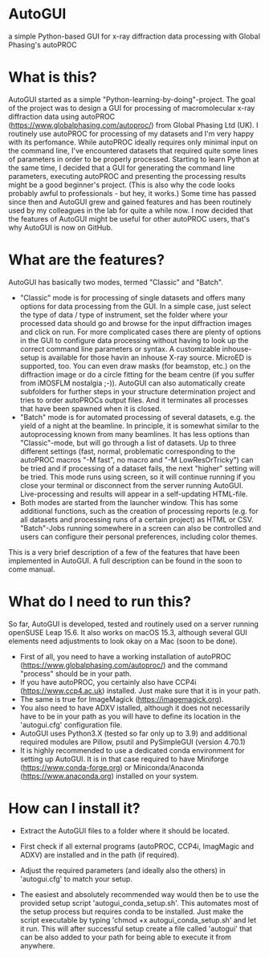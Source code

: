 # AutoGUI
a simple Python-based GUI for x-ray diffraction data processing with Global Phasing's autoPROC

# What is this?
AutoGUI started as a simple "Python-learning-by-doing"-project. The goal of the project was to design a GUI for processing of macromolecular x-ray diffraction data using autoPROC (https://www.globalphasing.com/autoproc/) from Global Phasing Ltd (UK). I routinely use autoPROC for processing of my datasets and I'm very happy with its perfomance. While autoPROC ideally requires only minimal input on the command line, I've encountered datasets that required quite some lines of parameters in order to be properly processed. Starting to learn Python at the same time, I decided that a GUI for generating the command line parameters, executing autoPROC and presenting the processing results might be a good beginner's project. (This is also why the code looks probably awful to professionals - but hey, it works.)
Some time has passed since then and AutoGUI grew and gained features and has been routinely used by my colleagues in the lab for quite a while now.
I now decided that the features of AutoGUI might be useful for other autoPROC users, that's why AutoGUI is now on GitHub.

# What are the features?
AutoGUI has basically two modes, termed "Classic" and "Batch". 
- "Classic" mode is for processing of single datasets and offers many options for data processing from the GUI. In a simple case, just select the type of data / type of instrument, set the folder where your processed data should go and browse for the input diffraction images and click on run. For more complicated cases there are plenty of options in the GUI to configure data processing without having to look up the correct command line parameters or syntax. A customizable inhouse-setup is available for those havin an inhouse X-ray source. MicroED is supported, too. You can even draw masks (for beamstop, etc.) on the diffraction image or do a circle fitting for the beam centre (if you suffer from iMOSFLM nostalgia ;-)). AutoGUI can also automatically create subfolders for further steps in your structure determination project and tries to order autoPROCs output files. And it terminates all processes that have been spawned when it is closed.
- "Batch" mode is for automated processing of several datasets, e.g. the yield of a night at the beamline. In principle, it is somewhat similar to the autoprocessing known from many beamlines. It has less options than "Classic"-mode, but will go through a list of datasets. Up to three different settings (fast, normal, problematic corresponding to the autoPROC macros "-M fast", no macro and "-M LowResOrTricky") can be tried and if processing of a dataset fails, the next "higher" setting will be tried. This mode runs using screen, so it will continue running if you close your terminal or disconnect from the server running AutoGUI. Live-processing and results will appear in a self-updating HTML-file.
- Both modes are started from the launcher window. This has some additional functions, such as the creation of processing reports (e.g. for all datasets and processing runs of a certain project) as HTML or CSV. "Batch"-Jobs running somewhere in a screen can also be controlled and users can configure their personal preferences, including color themes.

This is a very brief description of a few of the features that have been implemented in AutoGUI. A full description can be found in the soon to come manual.

# What do I need to run this?
So far, AutoGUI is developed, tested and routinely used on a server running openSUSE Leap 15.6. It also works on macOS 15.3, although several GUI elements need adjustments to look okay on a Mac (soon to be done). 
- First of all, you need to have a working installation of autoPROC (https://www.globalphasing.com/autoproc/) and the command "process" should be in your path.
- If you have autoPROC, you certainly also have CCP4i (https://www.ccp4.ac.uk) installed. Just make sure that it is in your path.
- The same is true for ImageMagick (https://imagemagick.org).
- You also need to have ADXV istalled, although it does not necessarily have to be in your path as you will have to define its location in the 'autogui.cfg' configuration file.
- AutoGUI uses Python3.X (tested so far only up to 3.9) and additional required modules are Pillow, psutil and PySimpleGUI (version 4.70.1)
- It is highly recommended to use a dedicated conda environment for setting up AutoGUI. It is in that case required to have Miniforge (https://www.conda-forge.org) or Miniconda/Anaconda (https://www.anaconda.org) installed on your system.

# How can I install it? 
- Extract the AutoGUI files to a folder where it should be located.  
- First check if all external programs (autoPROC, CCP4i, ImagMagic and ADXV) are installed and in the path (if required).
- Adjust the required parameters (and ideally also the others) in 'autogui.cfg' to match your setup.
  
- The easiest and absolutely recommended way would then be to use the provided setup script 'autogui_conda_setup.sh'. This automates most of the setup process but requires conda to be installed. Just make the script executable by typing 'chmod +x autogui_conda_setup.sh' and let it run. This will after successful setup create a file called 'autogui' that can be also added to your path for being able to execute it from anywhere.
